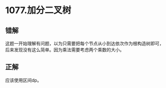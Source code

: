 # 1077.加分二叉树

## 错解

这题一开始理解有问题，以为只需要把每个节点从小到达依次作为根构造树即可，后来发现没有这么简单。因为乘法需要考虑两个乘数的大小。

## 正解

应该使用区间dp。  

